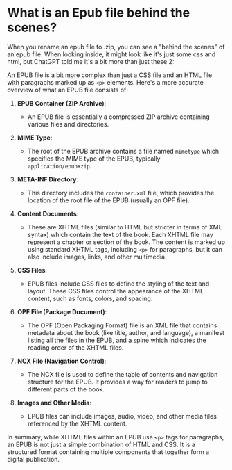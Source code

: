 # What is an Epub file behind the scenes?

When you rename an epub file to .zip, you can see a "behind the scenes" of an epub file. 
When looking inside, it might look like it's just some css and html, but ChatGPT told me it's a bit more than just these 2:

An EPUB file is a bit more complex than just a CSS file and an HTML file with paragraphs marked up as `<p>` elements. Here's a more accurate overview of what an EPUB file consists of:

1. **EPUB Container (ZIP Archive)**:
   - An EPUB file is essentially a compressed ZIP archive containing various files and directories.

2. **MIME Type**:
   - The root of the EPUB archive contains a file named `mimetype` which specifies the MIME type of the EPUB, typically `application/epub+zip`.

3. **META-INF Directory**:
   - This directory includes the `container.xml` file, which provides the location of the root file of the EPUB (usually an OPF file).

4. **Content Documents**:
   - These are XHTML files (similar to HTML but stricter in terms of XML syntax) which contain the text of the book. Each XHTML file may represent a chapter or section of the book. The content is marked up using standard XHTML tags, including `<p>` for paragraphs, but it can also include images, links, and other multimedia.

5. **CSS Files**:
   - EPUB files include CSS files to define the styling of the text and layout. These CSS files control the appearance of the XHTML content, such as fonts, colors, and spacing.

6. **OPF File (Package Document)**:
   - The OPF (Open Packaging Format) file is an XML file that contains metadata about the book (like title, author, and language), a manifest listing all the files in the EPUB, and a spine which indicates the reading order of the XHTML files.

7. **NCX File (Navigation Control)**:
   - The NCX file is used to define the table of contents and navigation structure for the EPUB. It provides a way for readers to jump to different parts of the book.

8. **Images and Other Media**:
   - EPUB files can include images, audio, video, and other media files referenced by the XHTML content.

In summary, while XHTML files within an EPUB use `<p>` tags for paragraphs, an EPUB is not just a simple combination of HTML and CSS. It is a structured format containing multiple components that together form a digital publication.